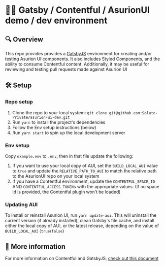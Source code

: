 # 🧑‍💻 Gatsby / Contentful / AsurionUI demo / dev environment

## 🔍 Overview

This repo provides provides a [GatsbyJS](./docs/Gatsby-README.md) environment for creating and/or testing Asurion UI components. It also includes Styled Components, and the ability to consume Contentful content. Additionally, it may be useful for reviewing and testing pull requests made against Asurion UI

## 🛠️ Setup

### Repo setup

1. Clone the repo to your local system: `git clone git@github.com:Soluto-Private/asurion-ui-dev.git`
1. Run `yarn` to install the project's dependencies
1. Follow the Env setup instructions (below)
1. Run `yarn start` to spin up the local development server

### Env setup

Copy `example.env` to `.env`, then in that file update the following:

1. If you want to use your local copy of AUI, set the `BUILD_LOCAL_AUI` value to `true` and update the `RELATIVE_PATH_TO_AUI` to match the relative path to the AsurionUI repo on your local system
1. If you have a Contentful environment, update the `CONTENTFUL_SPACE_ID` AND `CONTENTFUL_ACCESS_TOKEN`s with the appropriate values. (If no space id is provided, the Contentful plugin won't be loaded)

### Updating AUI

To install or reinstall Asurion UI, run `yarn update-aui`. This will uninstall the current version (if already installed), clean Gatsby's file cache, and install either the local copy of AUI, or the latest release, depending on the value of `BUILD_LOCAL_AUI` (`true`/`false`)

## 🔬 More information

For more information on Contentful and GatsbyJS, [check out this document](./docs/contentful-gatsby.md)

